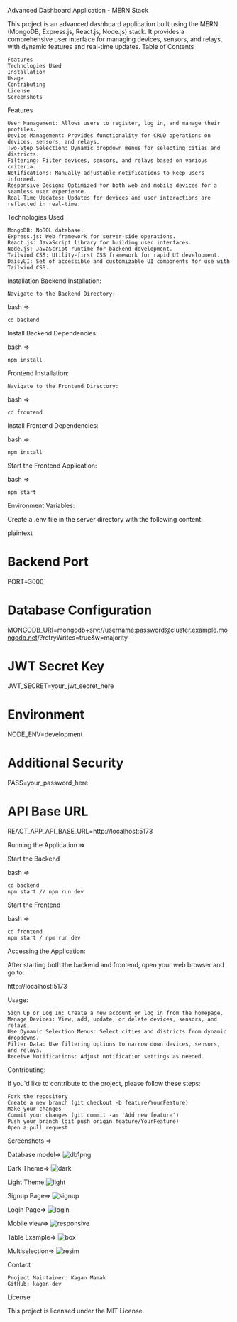Advanced Dashboard Application - MERN Stack

This project is an advanced dashboard application built using the MERN (MongoDB, Express.js, React.js, Node.js) stack. It provides a comprehensive user interface for managing devices, sensors, and relays, with dynamic features and real-time updates.
Table of Contents

    Features
    Technologies Used
    Installation
    Usage
    Contributing
    License
    Screenshots

Features

    User Management: Allows users to register, log in, and manage their profiles.
    Device Management: Provides functionality for CRUD operations on devices, sensors, and relays.
    Two-Step Selection: Dynamic dropdown menus for selecting cities and districts.
    Filtering: Filter devices, sensors, and relays based on various criteria.
    Notifications: Manually adjustable notifications to keep users informed.
    Responsive Design: Optimized for both web and mobile devices for a seamless user experience.
    Real-Time Updates: Updates for devices and user interactions are reflected in real-time.

Technologies Used

    MongoDB: NoSQL database.
    Express.js: Web framework for server-side operations.
    React.js: JavaScript library for building user interfaces.
    Node.js: JavaScript runtime for backend development.
    Tailwind CSS: Utility-first CSS framework for rapid UI development.
    DaisyUI: Set of accessible and customizable UI components for use with Tailwind CSS.

Installation
Backend Installation:

    Navigate to the Backend Directory:

  bash =>

    cd backend

Install Backend Dependencies:

  bash =>

    npm install

Frontend Installation:

    Navigate to the Frontend Directory:

  bash =>

    cd frontend

Install Frontend Dependencies:

bash =>

    npm install

Start the Frontend Application:

bash =>

    npm start

Environment Variables:

Create a .env file in the server directory with the following content:

plaintext

# Backend Port
PORT=3000

# Database Configuration
MONGODB_URI=mongodb+srv://username:password@cluster.example.mongodb.net/?retryWrites=true&w=majority

# JWT Secret Key
JWT_SECRET=your_jwt_secret_here

# Environment
NODE_ENV=development

# Additional Security
PASS=your_password_here

# API Base URL
REACT_APP_API_BASE_URL=http://localhost:5173

Running the Application =>

Start the Backend

  bash =>

    cd backend
    npm start // npm run dev

Start the Frontend

  bash =>

    cd frontend
    npm start / npm run dev

Accessing the Application:

After starting both the backend and frontend, open your web browser and go to:

http://localhost:5173

Usage:

    Sign Up or Log In: Create a new account or log in from the homepage.
    Manage Devices: View, add, update, or delete devices, sensors, and relays.
    Use Dynamic Selection Menus: Select cities and districts from dynamic dropdowns.
    Filter Data: Use filtering options to narrow down devices, sensors, and relays.
    Receive Notifications: Adjust notification settings as needed.

Contributing:

If you'd like to contribute to the project, please follow these steps:

    Fork the repository
    Create a new branch (git checkout -b feature/YourFeature)
    Make your changes
    Commit your changes (git commit -am 'Add new feature')
    Push your branch (git push origin feature/YourFeature)
    Open a pull request

Screenshots =>

Database model=>
![db1png](https://github.com/user-attachments/assets/0bae102d-31c1-41a0-95cb-befad3f4394e)

Dark Theme=>
![dark](https://github.com/user-attachments/assets/0d65a82c-4578-4168-bdea-c5e6cca91ae1)

Light Theme
![light](https://github.com/user-attachments/assets/3c668e43-ca28-43be-9e90-27802e692272)

Signup Page=>
![signup](https://github.com/user-attachments/assets/450f2c3d-0f69-42e2-b098-911a450431d8)

Login Page=>
![login](https://github.com/user-attachments/assets/64ee3312-a134-4a12-a1b6-a6909a31ab46)

Mobile view=>
![responsive](https://github.com/user-attachments/assets/40bd3cc2-d1b2-4449-af15-833a14533283)

Table Example=>
![box](https://github.com/user-attachments/assets/383ebab9-2a7c-47b7-acc3-dcfddcdaa89d)

Multiselection=>
![resim](https://github.com/user-attachments/assets/bde7585a-7ab1-4e60-9782-db0ffaffb6b0)

Contact

    Project Maintainer: Kagan Mamak
    GitHub: kagan-dev
    
License

This project is licensed under the MIT License.
